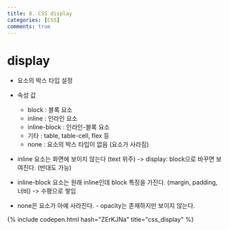 ```yaml
---
title: 8. CSS display
categories: [CSS]
comments: true
---
```


# display
- 요소의 박스 타입 설정
- 속성 값
    - block : 블록 요소 
    - inline : 인라인 요소
    - inline-block : 인라인-블록 요소
    - 기타 : table, table-cell, flex 등
    - none : 요소의 박스 타입이 없음 (요소가 사라짐)
    
- inline 요소는 화면에 보이지 않는다 (text 위주) -> display: block으로 바꾸면 보여진다. (반대도 가능)
- inline-block 요소는 원래 inline인데 block 특징을 가진다. (margin, padding, 너비) -> 수평으로 쌓임
- none은 요소가 아예 사라진다. - opacity는 존재하지만 보이지 않는다.

{% include codepen.html hash="ZErKJNa" title="css_display" %}